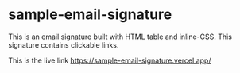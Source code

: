 # sample-email-signature

This is an email signature built with HTML table and inline-CSS. 
This signature contains clickable links.

This is the live link https://sample-email-signature.vercel.app/
